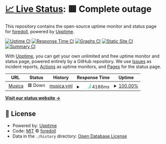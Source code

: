 # [📈 Live Status](https://foredoll.github.io/stuff): <!--live status--> **🟥 Complete outage**

This repository contains the open-source uptime monitor and status page for [foredoll](https://foredoll.github.io/stuff), powered by [Upptime](https://github.com/upptime/upptime).

[![Uptime CI](https://github.com/foredoll/stuff/workflows/Uptime%20CI/badge.svg)](https://github.com/foredoll/stuff/actions?query=workflow%3A%22Uptime+CI%22)
[![Response Time CI](https://github.com/foredoll/stuff/workflows/Response%20Time%20CI/badge.svg)](https://github.com/foredoll/stuff/actions?query=workflow%3A%22Response+Time+CI%22)
[![Graphs CI](https://github.com/foredoll/stuff/workflows/Graphs%20CI/badge.svg)](https://github.com/foredoll/stuff/actions?query=workflow%3A%22Graphs+CI%22)
[![Static Site CI](https://github.com/foredoll/stuff/workflows/Static%20Site%20CI/badge.svg)](https://github.com/foredoll/stuff/actions?query=workflow%3A%22Static+Site+CI%22)
[![Summary CI](https://github.com/foredoll/stuff/workflows/Summary%20CI/badge.svg)](https://github.com/foredoll/stuff/actions?query=workflow%3A%22Summary+CI%22)

With [Upptime](https://upptime.js.org), you can get your own unlimited and free uptime monitor and status page, powered entirely by a GitHub repository. We use [Issues](https://github.com/foredoll/stuff/issues) as incident reports, [Actions](https://github.com/foredoll/stuff/actions) as uptime monitors, and [Pages](https://foredoll.github.io/stuff) for the status page.

<!--start: status pages-->
<!-- This summary is generated by Upptime (https://github.com/upptime/upptime) -->
<!-- Do not edit this manually, your changes will be overwritten -->
<!-- prettier-ignore -->
| URL | Status | History | Response Time | Uptime |
| --- | ------ | ------- | ------------- | ------ |
| <img alt="" src="https://favicons.githubusercontent.com/fantasticdiscordbot.glitch.me" height="13"> [Musica](https://fantasticdiscordbot.glitch.me) | 🟥 Down | [musica.yml](https://github.com/foredoll/stuff/commits/HEAD/history/musica.yml) | <details><summary><img alt="Response time graph" src="./graphs/musica/response-time-week.png" height="20"> 4186ms</summary><br><a href="https://foredoll.github.io/stuff/history/musica"><img alt="Response time 4186" src="https://img.shields.io/endpoint?url=https%3A%2F%2Fraw.githubusercontent.com%2Fforedoll%2Fstuff%2FHEAD%2Fapi%2Fmusica%2Fresponse-time.json"></a><br><a href="https://foredoll.github.io/stuff/history/musica"><img alt="24-hour response time 12298" src="https://img.shields.io/endpoint?url=https%3A%2F%2Fraw.githubusercontent.com%2Fforedoll%2Fstuff%2FHEAD%2Fapi%2Fmusica%2Fresponse-time-day.json"></a><br><a href="https://foredoll.github.io/stuff/history/musica"><img alt="7-day response time 4186" src="https://img.shields.io/endpoint?url=https%3A%2F%2Fraw.githubusercontent.com%2Fforedoll%2Fstuff%2FHEAD%2Fapi%2Fmusica%2Fresponse-time-week.json"></a><br><a href="https://foredoll.github.io/stuff/history/musica"><img alt="30-day response time 4186" src="https://img.shields.io/endpoint?url=https%3A%2F%2Fraw.githubusercontent.com%2Fforedoll%2Fstuff%2FHEAD%2Fapi%2Fmusica%2Fresponse-time-month.json"></a><br><a href="https://foredoll.github.io/stuff/history/musica"><img alt="1-year response time 4186" src="https://img.shields.io/endpoint?url=https%3A%2F%2Fraw.githubusercontent.com%2Fforedoll%2Fstuff%2FHEAD%2Fapi%2Fmusica%2Fresponse-time-year.json"></a></details> | <details><summary><a href="https://foredoll.github.io/stuff/history/musica">100.00%</a></summary><a href="https://foredoll.github.io/stuff/history/musica"><img alt="All-time uptime 100.00%" src="https://img.shields.io/endpoint?url=https%3A%2F%2Fraw.githubusercontent.com%2Fforedoll%2Fstuff%2FHEAD%2Fapi%2Fmusica%2Fuptime.json"></a><br><a href="https://foredoll.github.io/stuff/history/musica"><img alt="24-hour uptime 100.00%" src="https://img.shields.io/endpoint?url=https%3A%2F%2Fraw.githubusercontent.com%2Fforedoll%2Fstuff%2FHEAD%2Fapi%2Fmusica%2Fuptime-day.json"></a><br><a href="https://foredoll.github.io/stuff/history/musica"><img alt="7-day uptime 100.00%" src="https://img.shields.io/endpoint?url=https%3A%2F%2Fraw.githubusercontent.com%2Fforedoll%2Fstuff%2FHEAD%2Fapi%2Fmusica%2Fuptime-week.json"></a><br><a href="https://foredoll.github.io/stuff/history/musica"><img alt="30-day uptime 100.00%" src="https://img.shields.io/endpoint?url=https%3A%2F%2Fraw.githubusercontent.com%2Fforedoll%2Fstuff%2FHEAD%2Fapi%2Fmusica%2Fuptime-month.json"></a><br><a href="https://foredoll.github.io/stuff/history/musica"><img alt="1-year uptime 100.00%" src="https://img.shields.io/endpoint?url=https%3A%2F%2Fraw.githubusercontent.com%2Fforedoll%2Fstuff%2FHEAD%2Fapi%2Fmusica%2Fuptime-year.json"></a></details>

<!--end: status pages-->

[**Visit our status website →**](https://foredoll.github.io/stuff)

## 📄 License

- Powered by: [Upptime](https://github.com/upptime/upptime)
- Code: [MIT](./LICENSE) © [foredoll](https://foredoll.github.io/stuff)
- Data in the `./history` directory: [Open Database License](https://opendatacommons.org/licenses/odbl/1-0/)
